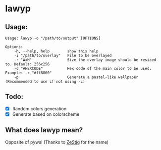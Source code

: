 # lawyp

## Usage:
```
Usage: lawyp -o "/path/to/output" [OPTIONS]

Options:
    -h, --help, help        show this help
    -i "/path/to/overlay"   File to be overlayed
    -r "WxH"                Size the overlay image should be resized to. Default: 256x256
    -c "#HEXCODE"           Hex code of the main color to be used. Example: -r "#ff8800"
    -p                      Generate a pastel-like wallpaper (Recommended to use if not using -c)
```

## Todo:
- [x] Random colors generation
- [x] Generate based on colorscheme

## What does lawyp mean?
Opposite of pywal (Thanks to [ZeStig](https://github.com/zstg) for the name)
